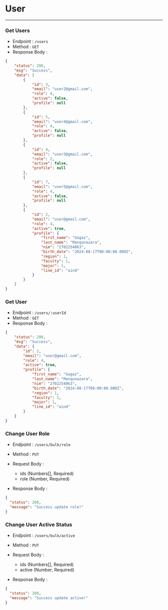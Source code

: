 # User

---

### Get Users

* Endpoint : `/users`
* Method : `GET`
* Response Body :

```json
{
    "status": 200,
    "msg": "Success",
    "data": [
        {
            "id": 3,
            "email": "user2@gmail.com",
            "role": 4,
            "active": false,
            "profile": null
        },
        {
            "id": 5,
            "email": "user4@gmail.com",
            "role": 4,
            "active": false,
            "profile": null
        },
        {
            "id": 4,
            "email": "user3@gmail.com",
            "role": 2,
            "active": false,
            "profile": null
        },
        {
            "id": 7,
            "email": "user5@gmail.com",
            "role": 4,
            "active": false,
            "profile": null
        },
        {
            "id": 2,
            "email": "user@gmail.com",
            "role": 4,
            "active": true,
            "profile": {
                "first_name": "Gagaz",
                "last_name": "Manqunazara",
                "nim": "2702254063",
                "birth_date": "2024-08-17T00:00:00.000Z",
                "region": 1,
                "faculty": 1,
                "major": 1,
                "line_id": "aind"
            }
        }
    ]
}
```

### Get User

* Endpoint : `/users/:userId`
* Method : `GET`
* Response Body :

```json
{
    "status": 200,
    "msg": "Success",
    "data": {
        "id": 2,
        "email": "user@gmail.com",
        "role": 4,
        "active": true,
        "profile": {
            "first_name": "Gagaz",
            "last_name": "Manqunazara",
            "nim": "2702254063",
            "birth_date": "2024-08-17T00:00:00.000Z",
            "region": 1,
            "faculty": 1,
            "major": 1,
            "line_id": "aind"
        }
    }
}
```

### Change User Role

* Endpoint : `/users/bulk/role`
* Method : `PUT`
* Request Body :
    - ids (Numbers[], Required)
    - role (Number, Required)

* Response Body :

```json
{
  "status": 200,
  "message": "Success update role!"
}
```

### Change User Active Status

* Endpoint : `/users/bulk/active`
* Method : `PUT`
* Request Body :
    - ids (Numbers[], Required)
    - active (Number, Required)
    
* Response Body :

```json
{
  "status": 200,
  "message": "Success update active!"
}
```
